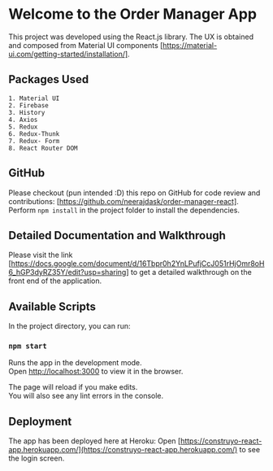 # Welcome to the Order Manager App

This project was developed using the React.js library. The UX is obtained and composed from Material UI components [https://material-ui.com/getting-started/installation/]. 

## Packages Used

    1. Material UI
    2. Firebase
    3. History
    4. Axios
    5. Redux
    6. Redux-Thunk
    7. Redux- Form
    8. React Router DOM

## GitHub

Please checkout (pun intended :D) this repo on GitHub for code review and contributions: [https://github.com/neerajdask/order-manager-react]. Perform `npm install` in the project folder to install the dependencies.

## Detailed Documentation and Walkthrough

Please visit the link [https://docs.google.com/document/d/16Tbpr0h2YnLPufjCcJ051rHjOmr8oH6_hGP3dyRZ35Y/edit?usp=sharing] to get a detailed walkthrough on the front end of the application.

## Available Scripts

In the project directory, you can run:

### `npm start`

Runs the app in the development mode.\
Open [http://localhost:3000](http://localhost:3000) to view it in the browser.

The page will reload if you make edits.\
You will also see any lint errors in the console.

## Deployment

The app has been deployed here at Heroku: Open [https://construyo-react-app.herokuapp.com/](https://construyo-react-app.herokuapp.com/) to see the login screen.